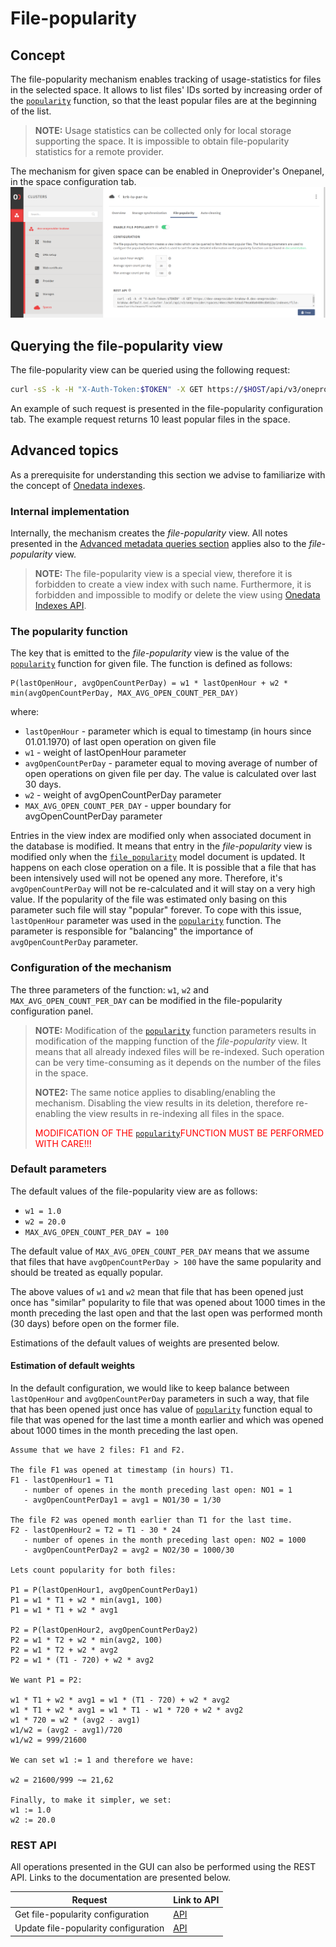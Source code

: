 # File-popularity

<!-- toc -->

## Concept

The file-popularity mechanism enables tracking of usage-statistics for files in the 
selected space. It allows to list files' IDs sorted by increasing order of the 
[`popularity`](#the-popularity-function) function, so that the least popular files
are at the beginning of the list.

>**NOTE:** Usage statistics can be collected only for local storage supporting the space. 
> It is impossible to obtain file-popularity statistics for a remote provider.

The mechanism for given space can be enabled in Oneprovider's Onepanel, in the space
configuration tab.
![](../img/admin/op_panel_file_popularity.png)

## Querying the file-popularity view

The file-popularity view can be queried using the following request:
```bash
curl -sS -k -H "X-Auth-Token:$TOKEN" -X GET https://$HOST/api/v3/oneprovider/spaces/$SPACE_ID/indexes/file-popularity/query
```
An example of such request is presented in the file-popularity configuration tab.
The example request returns 10 least popular files in the space.

## Advanced topics

As a prerequisite for understanding this section we advise to familiarize with 
the concept of [Onedata indexes](../using_onedata/metadata.md#advanced-metadata-queries).

### Internal implementation

Internally, the mechanism creates the *file-popularity* view. All notes presented in the 
[Advanced metadata queries section](../using_onedata/metadata.md#advanced-metadata-queries)
applies also to the *file-popularity* view.
>**NOTE:** The file-popularity view is a special view, therefore it is forbidden to create 
> a view index with such name. Furthermore, it is forbidden and impossible to 
> modify or delete the view using 
>[Onedata Indexes API](../using_onedata/metadata.md#advanced-metadata-queries).

### The popularity function
The key that is emitted to the *file-popularity* view is the value of the
[`popularity`](#the-popularity-function) function for given file.
The function is defined as follows:

```
P(lastOpenHour, avgOpenCountPerDay) = w1 * lastOpenHour + w2 * min(avgOpenCountPerDay, MAX_AVG_OPEN_COUNT_PER_DAY)
```

where:
* `lastOpenHour` - parameter which is equal to timestamp (in hours since 01.01.1970)
  of last open operation on given file
* `w1` - weight of lastOpenHour parameter
* `avgOpenCountPerDay` - parameter equal to moving average of number of open
  operations on given file per day. The value is calculated over last 30 days.
* `w2` - weight of avgOpenCountPerDay parameter
* `MAX_AVG_OPEN_COUNT_PER_DAY` - upper boundary for avgOpenCountPerDay parameter

Entries in the view index are modified only when associated document
in the database is modified. It means that entry in the *file-popularity* view
is modified only when the 
[`file_popularity`](../using_onedata/metadata.md#file-popularity-model) model
document is updated. It happens on each close operation on a file.
It is possible that a file that has been intensively used will not be opened any more. 
Therefore, it's `avgOpenCountPerDay` will not be re-calculated and it will stay
on a very high value. If the popularity of the file was estimated only basing on
this parameter such file will stay "popular" forever. To cope with this issue, 
`lastOpenHour` parameter was used in the [`popularity`](#the-popularity-function) function.
The parameter is responsible for "balancing" the importance of `avgOpenCountPerDay` parameter.


### Configuration of the mechanism

The three parameters of the function: `w1`, `w2` and `MAX_AVG_OPEN_COUNT_PER_DAY`
can be modified in the file-popularity configuration panel.

>**NOTE:** Modification of the [`popularity`](#the-popularity-function) 
function parameters results in modification of the mapping function of the
*file-popularity* view. It means that all already indexed files will be 
re-indexed. Such operation can be very time-consuming as it depends on the number 
of the files in the space.
>
>**NOTE2:** The same notice applies to disabling/enabling the mechanism. 
Disabling the view results in its deletion, therefore re-enabling the view
results in re-indexing all files in the space.
>
><span style="color:red">MODIFICATION OF THE [`popularity`](#the-popularity-function)FUNCTION MUST BE PERFORMED WITH CARE!!!</span>

### Default parameters

The default values of the file-popularity view are as follows:
* `w1 = 1.0`
* `w2 = 20.0`
* `MAX_AVG_OPEN_COUNT_PER_DAY = 100`

The default value of `MAX_AVG_OPEN_COUNT_PER_DAY` means that we assume that
files that have `avgOpenCountPerDay > 100` have the same popularity and should 
be treated as equally popular.
 
The above values of `w1` and `w2` mean that file that has been opened just once
has "similar" popularity to file that was opened about 1000 times in the month
preceding the last open and that the last open was performed month (30 days) before
open on the former file.

Estimations of the default values of weights are presented below.

#### Estimation of default weights

In the default configuration, we would like to keep balance between `lastOpenHour` and
`avgOpenCountPerDay` parameters in such a way, that file that has been opened just once has
value of [`popularity`](#the-popularity-function) function equal to file that was 
opened for the last time a month earlier and
which was opened about 1000 times in the month preceding the last open. 

```
Assume that we have 2 files: F1 and F2.

The file F1 was opened at timestamp (in hours) T1.
F1 - lastOpenHour1 = T1
   - number of openes in the month preceding last open: NO1 = 1
   - avgOpenCountPerDay1 = avg1 = NO1/30 = 1/30
   
The file F2 was opened month earlier than T1 for the last time.
F2 - lastOpenHour2 = T2 = T1 - 30 * 24
   - number of openes in the month preceding last open: NO2 = 1000
   - avgOpenCountPerDay2 = avg2 = NO2/30 = 1000/30

Lets count popularity for both files:

P1 = P(lastOpenHour1, avgOpenCountPerDay1)
P1 = w1 * T1 + w2 * min(avg1, 100)
P1 = w1 * T1 + w2 * avg1

P2 = P(lastOpenHour2, avgOpenCountPerDay2)
P2 = w1 * T2 + w2 * min(avg2, 100)
P2 = w1 * T2 + w2 * avg2
P2 = w1 * (T1 - 720) + w2 * avg2

We want P1 = P2:

w1 * T1 + w2 * avg1 = w1 * (T1 - 720) + w2 * avg2
w1 * T1 + w2 * avg1 = w1 * T1 - w1 * 720 + w2 * avg2
w1 * 720 = w2 * (avg2 - avg1)
w1/w2 = (avg2 - avg1)/720
w1/w2 = 999/21600

We can set w1 := 1 and therefore we have:

w2 = 21600/999 ~= 21,62

Finally, to make it simpler, we set:
w1 := 1.0
w2 := 20.0
```

### REST API

All operations presented in the GUI can also be performed using the REST API.
Links to the documentation are presented below.

| Request                             | Link to API |
|-------------------------------------|-------------|
| Get file-popularity configuration   | [API](https://onedata.org/#/home/api/latest/onepanel?anchor=operation/get_file_popularity_configuration)|        
| Update file-popularity configuration| [API](https://onedata.org/#/home/api/latest/onepanel?anchor=operation/configure_file_popularity)|        